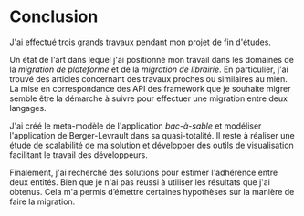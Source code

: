 # Conclusion

J'ai effectué trois grands travaux pendant mon projet de fin d'études.

Un état de l'art dans lequel j'ai positionné mon travail dans les domaines de la _migration de plateforme_ et de
  la _migration de librairie_.
En particulier, j'ai trouvé des articles concernant des travaux proches ou similaires
  au mien.
La mise en correspondance des API des framework que je souhaite migrer semble
  être la démarche à suivre pour effectuer une migration entre deux langages.

J'ai créé le meta-modèle de l'application _bac-à-sable_
  et modéliser l'application de Berger-Levrault dans sa quasi-totalité.
Il reste à réaliser une étude de scalabilité de ma solution et développer des outils
  de visualisation facilitant le travail des développeurs.

Finalement, j'ai recherché des solutions pour estimer l'adhérence
  entre deux entités.
Bien que je n'ai pas réussi à utiliser les résultats que j'ai obtenus.
Cela m'a permis d’émettre certaines hypothèses sur la manière de faire la migration.
